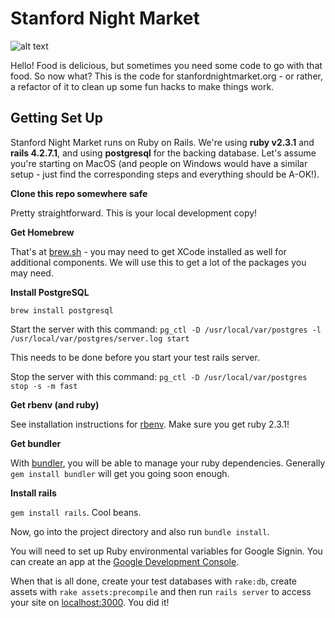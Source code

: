 # Stanford Night Market

![alt text](https://circleci.com/gh/mochimoshi/nightmarket.svg?style=shield&circle-token=:circle-token "Test status")

Hello! Food is delicious, but sometimes you need some code to go with that food. So now what? This is the code for stanfordnightmarket.org - or rather, a refactor of it to clean up some fun hacks to make things work.

## Getting Set Up

Stanford Night Market runs on Ruby on Rails. We're using **ruby v2.3.1** and **rails 4.2.7.1**, and using **postgresql** for the backing database. Let's assume you're starting on MacOS (and people on Windows would have a similar setup - just find the corresponding steps and everything should be A-OK!).

**Clone this repo somewhere safe**

Pretty straightforward. This is your local development copy!

**Get Homebrew**

That's at [brew.sh](http://brew.sh/) - you may need to get XCode installed as well for additional components. We will use this to get a lot of the packages you may need.

**Install PostgreSQL**

`brew install postgresql`

Start the server with this command: `pg_ctl -D /usr/local/var/postgres -l /usr/local/var/postgres/server.log start`

This needs to be done before you start your test rails server.

Stop the server with this command: `pg_ctl -D /usr/local/var/postgres stop -s -m fast`

**Get rbenv (and ruby)**

See installation instructions for [rbenv](https://github.com/rbenv/rbenv). Make sure you get ruby 2.3.1!

**Get bundler**

With [bundler](http://bundler.io/), you will be able to manage your ruby dependencies. Generally `gem install bundler` will get you going soon enough.

**Install rails**

`gem install rails`. Cool beans.

Now, go into the project directory and also run `bundle install`.

You will need to set up Ruby environmental variables for Google Signin. You can create an app at the [Google Development Console](https://console.developers.google.com).

When that is all done, create your test databases with `rake:db`, create assets with `rake assets:precompile` and then run `rails server` to access your site on [localhost:3000](http://localhost:3000). You did it!
